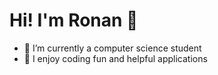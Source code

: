 # Hi! I'm Ronan 👋

- 🌱 I’m currently a computer science student
- 👀 I enjoy coding fun and helpful applications
